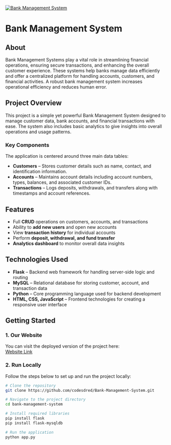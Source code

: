 [![Bank Management System](2.png)](https://sanjeeb.pythonanywhere.com/)

# Bank Management System

## About

Bank Management Systems play a vital role in streamlining financial operations, ensuring secure transactions, and enhancing the overall customer experience. These systems help banks manage data efficiently and offer a centralized platform for handling accounts, customers, and financial activities. A robust bank management system increases operational efficiency and reduces human error.

## Project Overview

This project is a simple yet powerful Bank Management System designed to manage customer data, bank accounts, and financial transactions with ease. The system also includes basic analytics to give insights into overall operations and usage patterns.

### Key Components

The application is centered around three main data tables:

- **Customers** – Stores customer details such as name, contact, and identification information.
- **Accounts** – Maintains account details including account numbers, types, balances, and associated customer IDs.
- **Transactions** – Logs deposits, withdrawals, and transfers along with timestamps and account references.

## Features

- Full **CRUD** operations on customers, accounts, and transactions
- Ability to **add new users** and open new accounts
- View **transaction history** for individual accounts
- Perform **deposit, withdrawal, and fund transfer**
- **Analytics dashboard** to monitor overall data insights

## Technologies Used

- **Flask** – Backend web framework for handling server-side logic and routing  
- **MySQL** – Relational database for storing customer, account, and transaction data  
- **Python** – Core programming language used for backend development  
- **HTML, CSS, JavaScript** – Frontend technologies for creating a responsive user interface

## Getting Started

### 1. Our Website

You can visit the deployed version of the project here:  
[Website Link](https://sanjeeb.pythonanywhere.com/)

### 2. Run Locally

Follow the steps below to set up and run the project locally:

```bash
# Clone the repository
git clone https://github.com/codesdred/Bank-Management-System.git

# Navigate to the project directory
cd bank-management-system

# Install required libraries
pip install flask
pip install flask-mysqldb

# Run the application
python app.py
